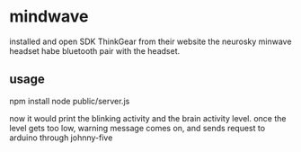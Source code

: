 # mindwave
installed and open SDK ThinkGear from their website
the neurosky minwave headset
habe bluetooth pair with the headset.


## usage
npm install
node public/server.js

now it would print the blinking activity and the brain activity level.
once the level gets too low, warning message comes on, and sends request to arduino through johnny-five
